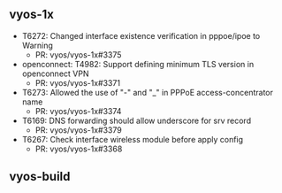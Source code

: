 ## vyos-1x
- T6272: Changed interface existence verification in pppoe/ipoe to Warning
   - PR: vyos/vyos-1x#3375
- openconnect: T4982: Support defining minimum TLS version in openconnect VPN
   - PR: vyos/vyos-1x#3371
- T6273: Allowed the use of "-" and "_" in PPPoE access-concentrator name
   - PR: vyos/vyos-1x#3374
- T6169: DNS forwarding should allow underscore for srv record
   - PR: vyos/vyos-1x#3379
- T6267: Check interface wireless module before apply config
   - PR: vyos/vyos-1x#3368


## vyos-build

